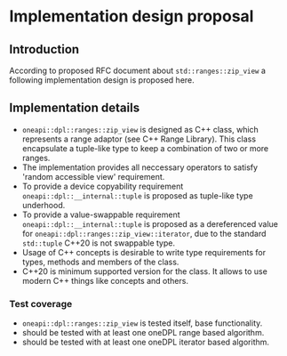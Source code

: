 # Implementation design proposal

## Introduction
According to proposed RFC document about `std::ranges::zip_view` a following implementation design is proposed here.

## Implementation details
- `oneapi::dpl::ranges::zip_view` is designed as C++ class, which represents a range adaptor (see C++ Range Library).
This class encapsulate a tuple-like type to keep a combination of two or more ranges.
- The implementation provides all neccessary operators to satisfy 'random accessible view' requirement.
- To provide a device copyability requirement `oneapi::dpl::__internal::tuple` is proposed as tuple-like type underhood.
- To provide a value-swappable requirement `oneapi::dpl::__internal::tuple` is proposed as a dereferenced value for
`oneapi::dpl::ranges::zip_view::iterator`, due to the standard `std::tuple` C++20 is not swappable type.
- Usage of C++ concepts is desirable to write type requirements for types, methods and members of the class.
- C++20 is minimum supported version for the class. It allows to use modern C++ things like concepts and others.

### Test coverage

- `oneapi::dpl::ranges::zip_view` is tested itself, base functionality.
- should be tested with at least one oneDPL range based algorithm.
- should be tested with at least one oneDPL iterator based algorithm.

